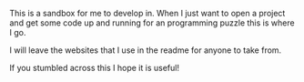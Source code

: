 This is a sandbox for me to develop in. When I just want to open a project and get some code
up and running for an programming puzzle this is where I go. 

I will leave the websites that I use in the readme for anyone to take from.

If you stumbled across this I hope it is useful!